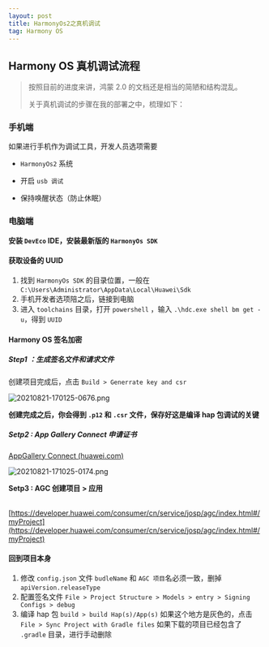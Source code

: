 ```yaml
---
layout: post
title: HarmonyOs2之真机调试
tag: Harmony OS
---
```


## Harmony OS 真机调试流程



> 按照目前的进度来讲，鸿蒙 2.0 的文档还是相当的简陋和结构混乱。
>
> 关于真机调试的步骤在我的部署之中，梳理如下：



### 手机端

如果进行手机作为调试工具，开发人员选项需要

* `HarmonyOs2` 系统

* 开启 `usb 调试`
* 保持唤醒状态（防止休眠）



### 电脑端



**安装 `DevEco` IDE，安装最新版的 `HarmonyOs SDK`**



#### 获取设备的 UUID

1. 找到 `HarmonyOs SDK` 的目录位置，一般在 `C:\Users\Administrator\AppData\Local\Huawei\Sdk`
2. 手机开发者选项陪之后，链接到电脑
3. 进入 `toolchains`  目录，打开 `powershell` ，输入 `.\hdc.exe shell bm get -u`，得到 `UUID`



#### Harmony OS 签名加密



##### Step1 ：生成签名文件和请求文件

创建项目完成后，点击 `Build > Generrate key and csr`

![20210821-170125-0676.png](https://gitee.com/immcc/images/raw/master/blog/20210821-170125-0676.png)

**创建完成之后，你会得到 `.p12` 和 `.csr` 文件，保存好这是编译 hap 包调试的关键**



##### Setp2 : App Gallery Connect 申请证书

[AppGallery Connect (huawei.com)](https://developer.huawei.com/consumer/cn/service/josp/agc/index.html#/ups/9249519184596237889)

![20210821-171025-0174.png](https://gitee.com/immcc/images/raw/master/blog/20210821-171025-0174.png)



**Setp3 : AGC 创建项目 > 应用**

​	[https://developer.huawei.com/consumer/cn/service/josp/agc/index.html#/myProject](https://developer.huawei.com/consumer/cn/service/josp/agc/index.html#/myProject)



#### 回到项目本身

1. 修改 `config.json` 文件
   	`budleName` 和 `AGC 项目`名必须一致，删掉 `apiVersion.releaseType`
2. 配置签名文件
   	`File > Project Structure > Models > entry > Signing Configs > debug`
3. 编译 hap 包
   	`build > build Hap(s)/App(s)`
      	如果这个地方是灰色的，点击 `File > Sync Project with Gradle files`
      	如果下载的项目已经包含了 `.gradle` 目录，进行手动删除